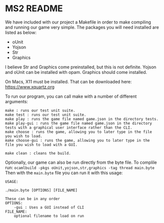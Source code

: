 # MS2 README

We have included with our project a Makefile in order to make compiling and running our game very simple. The packages you will need installed are listed as below: 

- oUnit
- Yojson
- Str
- Graphics

I believe Str and Graphics come preinstalled, but this is not definite. Yojson and oUnit can be installed with opam. Graphics should come installed. 

On Macs, X11 must be installed. That can be downloaded here: https://www.xquartz.org

To run our program, you can call make with a number of different arguments: 

```
make : runs our test unit suite.
make test : runs our test unit suite. 
make play : runs the game file named game.json in the directory tests. 
make play-gui : runs the game file named game.json in the directory tests with a graphical user interface rather than the CLI. 
make choose : runs the game, allowing you to later type in the file you wish to load. 
make choose-gui : runs the game, allowing you to later type in the file you wish to load with a GUI. 

make clean : cleans the build. 
```
Optionally, our game can also be run directly from the byte file. To complile run:
`ocamlbuild -pkgs oUnit,yojson,str,graphics -tag thread main.byte`
Then with the `main.byte` file you can run it with this usage:

```
USAGE: 

./main.byte [OPTIONS] [FILE_NAME]

These can be in any order
OPTIONS:
	-gui : Uses a GUI instead of CLI
FILE_NAME: 
	optional filename to load on run
```
